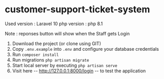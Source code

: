 # customer-support-ticket-system

Used version : Laravel 10 
php version : php 8.1

Note : reponses button will show when the Staff gets Login

1. Download the project (or clone using GIT)
2. Copy `.env.example` into `.env` and configure your database credentials
3. Run `composer install`
4. Run migrations `php artisan migrate`
5. Start local server by executing `php artisan serve`
6. Visit here -- http://127.0.0.1:8000/login -- to test the application
